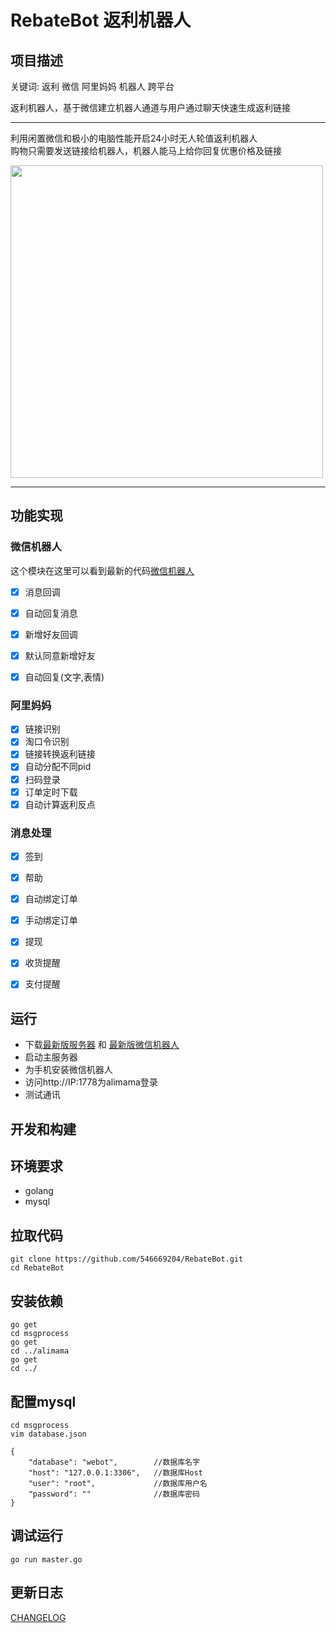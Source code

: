 # RebateBot 返利机器人
 
## 项目描述
关键词: 返利 微信 阿里妈妈 机器人 跨平台

返利机器人，基于微信建立机器人通道与用户通过聊天快速生成返利链接


---

利用闲置微信和极小的电脑性能开启24小时无人轮值返利机器人  
购物只需要发送链接给机器人，机器人能马上给你回复优惠价格及链接 

<img src="https://github.com/546669204/RebateBot/blob/master/screenshots/demo.png" style="width:500px" />  

---

## 功能实现

### 微信机器人
这个模块在这里可以看到最新的代码[微信机器人](https://github.com/546669204/wechatbot-xposed)
- [x] 消息回调
- [x] 自动回复消息
- [x] 新增好友回调
- [x] 默认同意新增好友
- [x] 自动回复(文字,表情)


### 阿里妈妈
- [x] 链接识别
- [x] 淘口令识别
- [x] 链接转换返利链接
- [x] 自动分配不同pid
- [x] 扫码登录
- [x] 订单定时下载
- [x] 自动计算返利反点

### 消息处理
- [x] 签到
- [x] 帮助
- [x] 自动绑定订单
- [x] 手动绑定订单
- [x] 提现
- [x] 收货提醒
- [x] 支付提醒


## 运行

- 下载[最新版服务器](https://github.com/546669204/RebateBot/releases) 和 [最新版微信机器人](https://github.com/546669204/wechatbot-xposed/releases)
- 启动主服务器
- 为手机安装微信机器人
- 访问http://IP:1778为alimama登录
- 测试通讯


## 开发和构建

## 环境要求

- golang
- mysql 

## 拉取代码
```
git clone https://github.com/546669204/RebateBot.git
cd RebateBot
```

## 安装依赖
```
go get 
cd msgprocess
go get 
cd ../alimama
go get 
cd ../
```
## 配置mysql

```
cd msgprocess
vim database.json

{
    "database": "webot",		//数据库名字
    "host": "127.0.0.1:3306",	//数据库Host
    "user": "root",				//数据库用户名
    "password": "" 				//数据库密码
}
```

## 调试运行
```
go run master.go
```

## 更新日志 

[CHANGELOG](https://github.com/546669204/RebateBot/CHANGELOG)


